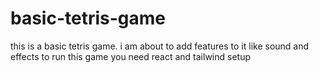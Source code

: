 # basic-tetris-game
this is a basic tetris game. i am about to add features to it like sound and effects
to run this game you need react and tailwind setup
